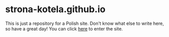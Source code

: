 # strona-kotela.github.io
This is just a repository for a Polish site.
Don't know what else to write here, so have a great day!
You can click [here](https://strona-kotela.github.io) to enter the site.
